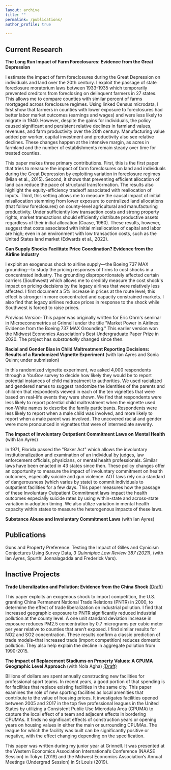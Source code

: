 ```yaml
---
layout: archive
title: ""
permalink: /publications/
author_profile: true

---
```

## Current Research

**The Long Run Impact of Farm Foreclosures: Evidence from the Great Depression**

I estimate the impact of farm foreclosures during the Great Depression on individuals and land over the 20th century. I exploit the passage of state foreclosure moratorium laws between 1933-1935 which temporarily prevented creditors from foreclosing on delinquent farmers in 27 states. This allows me to compare counties with similar percent of farms mortgaged across foreclosure regimes. Using linked Census microdata, I first show that farmers in counties with lower exposure to foreclosures had better labor market outcomes (earnings and wages) and were less likely to migrate in 1940. However, despite the gains for individuals, the policy caused significant and persistent relative declines in farmland values, revenues, and farm productivity over the 20th century. Manufacturing value added per worker, capital investment and productivity also see relative declines. These changes happen at the intensive margin, as acres in farmland and the number of establishments remain steady over time for treated counties.

This paper makes three primary contributions. First, this is the first paper that tries to measure the impact of farm foreclosures on land and individuals during the Great Depression by exploiting variation in foreclosure regimes (Mian et al., 2015). Second, it shows that preventing efficient allocation of land can reduce the pace of structural transformation. The results also highlight the equity-efficiency tradeoff associated with reallocation of inputs. Third, this setting allows me to measure the causal impact of initial misallocation stemming from lower exposure to centralized land allocations (that follow foreclosures) on county-level agricultural and manufacturing productivity. Under sufficiently low transaction costs and strong property rights, market transactions should efficiently distribute productive assets regardless of their initial allocation (Coase, 1960). These results, however, suggest that costs associated with initial misallocation of capital and labor are high; even in an environment with low transaction costs, such as the United States land market (Edwards et al., 2022).

**Can Supply Shocks Facilitate Price Coordination? Evidence from the Airline Industry**

I exploit an exogenous shock to airline supply—the Boeing 737 MAX grounding—to study the pricing responses of firms to cost shocks in a concentrated industry. The grounding disproportionately affected certain carriers (Southwest) which allows me to credibly measure the cost shock's impact on pricing decisions by the legacy airlines that were relatively less affected. I first document a 5% increase in prices at the route level; this effect is stronger in more concentrated and capacity constrained markets. I also find that legacy airlines reduce prices in response to the shock while Southwest is forced to raise prices.

<!---
// I attempt to rationalize this reduced form evidence to potential theories of // conduct. Please see this [proposal]({{https://pranjal-drall.github.io}}/// files/601_proposal.pdf) for more details.
-->

*Previous Version:* This paper was originally written for Eric Ohrn's seminar in Microeconometrics at Grinnell under the title "Market Power in Airlines: Evidence from the Boeing 737 MAX Grounding." This earlier version won the Midwest Economics Association's Best Undergraduate Paper Prize in 2020. The project has *substantially* changed since then.

**Racial and Gender Bias in Child Maltreatment Reporting Decisions: Results of a Randomized Vignette Experiment** (with Ian Ayres and Sonia Quinn; under submission)

In this randomized vignette experiment, we asked 4,000 respondents through a YouGov survey to decide how likely they would be to report potential instances of child maltreatment to authorities. We used racialized and gendered names to suggest randomize the identities of the parents and children that respondents viewed in each of the ten vignettes that were based on real-life events they were shown. We find that respondents were less likely to report potential child maltreatment when the vignette used non-White names to describe the family participants. Respondents were less likely to report when a male child was involved, and more likely to report when a male parent was involved. The uncovered racial and gender were more pronounced in vignettes that were of intermediate severity.

**The Impact of Involuntary Outpatient Commitment Laws on Mental Health** (with Ian Ayres)

In 1971, Florida passed the "Baker Act" which allows the involuntary institutionalization and examination of an individual by judges, law enforcement officials, physicians, or mental health professionals. Similar laws have been enacted in 43 states since then. These policy changes offer an opportunity to measure the impact of involuntary commitment on health outcomes, especially suicide and gun violence. AOT laws rely on a standard of dangerousness (which varies by state) to commit individuals to outpatient facilities for a few days. This paper measures how the passage of these Involuntary Outpatient Commitment laws impact the health outcomes especially suicide rates by using within-state and across-state variation in adoption timing. We also utilize variation in mental health capacity within states to measure the heterogenous impacts of these laws.

**Substance Abuse and Involuntary Commitment Laws** (with Ian Ayres)

## Publications
Guns and Property Preference: Testing the Impact of Gilles and Cynicism Conjectures Using Survey Data, *3 Quinnipiac Law Review 387 (2021)*, (with Ian Ayres, Spurthi Jonnalagadda and Frederick Vars).

## Inactive Projects

**Trade Liberalization and Pollution: Evidence from the China Shock** [(Draft)]({{https://pranjal-drall.github.io}}/files/pollution.pdf)

This paper exploits an exogenous shock to import competition, the U.S. granting China Permanent National Trade Relations (PNTR) in 2000, to determine the effect of trade liberalization on industrial pollution. I find that increased geographic exposure to PNTR significantly reduced industrial pollution at the county level. A one unit standard deviation increase in exposure reduces PM2.5 concentration by 0.7 micrograms per cubic meter per year relative to counties that aren’t exposed. I find similar results for NO2 and SO2 concentration. These results confirm a classic prediction of trade models–that increased trade (import competition) reduces domestic pollution. They also help explain the decline in aggregate pollution from 1990-2015.

**The Impact of Replacement Stadiums on Property Values: A CPUMA Geographic Level Approach** (with Nola Agha) [(Draft)]({{https://pranjal-drall.github.io}}/files/stadiums.pdf)

Billions of dollars are spent annually constructing new facilities for professional sport teams. In recent years, a good portion of that spending is for facilities that replace existing facilities in the same city. This paper examines the role of new sporting facilities as local amenities that contribute to the value of housing prices. It investigates facilities opened between 2005 and 2017 in the top five professional leagues in the United States by utilizing a Consistent Public Use Microdata Area (CPUMA) to capture the local effect of a team and adjacent effects in bordering CPUMAs. It finds no significant effects of construction years or opening years on housing values in either the main or surrounding CPUMAs. The league for which the facility was built can be significantly positive or negative, with the effect changing depending on the specification.

This paper was written during my junior year at Grinnell. It was presented at the Western Economics Association International’s Conference (NAASE Session) in Tokyo (2019) and the Midwest Economics Association’s Annual Meetings (Undergrad Session) in St Louis (2019).
